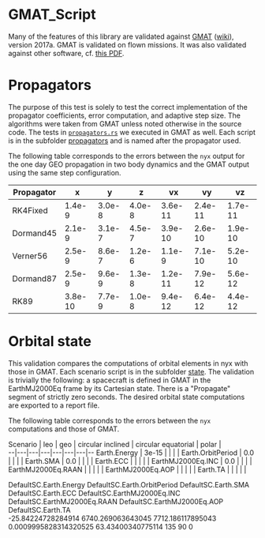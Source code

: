 # GMAT_Script
Many of the features of this library are validated against [GMAT](https://software.nasa.gov/software/GSC-17177-1) ([wiki](http://gmatcentral.org/display/GW/GMAT+Wiki+Home)), version 2017a.
GMAT is validated on flown missions. It was also validated against other software, cf. [this PDF](./GMAT_V&V_ProcessAndResults.pdf).

# Propagators
The purpose of this test is solely to test the correct implementation of the propagator coefficients, error computation, and adaptive step size. The algorithms were taken from GMAT unless noted otherwise in the source code.
The tests in [`propagators.rs`](../propagators.rs) we executed in GMAT as well. Each script is in the subfolder [propagators](./propagators/) and is named after the propagator used.

The following table corresponds to the errors between the `nyx` output for the one day GEO propagation in two body dynamics and the GMAT output using the same step configuration.

Propagator  | x | y | z | vx | vy |  vz
--|---|---|---|---|---|--
RK4Fixed  | 1.4e-9 | 3.0e-8 | 4.0e-8 | 3.6e-11 | 2.4e-11 | 1.7e-11
Dormand45  | 2.1e-9 | 3.1e-7 | 4.5e-7 | 3.9e-10 | 2.6e-10 | 1.9e-10
Verner56  | 2.5e-9 | 8.6e-7 | 1.2e-6 | 1.1e-9 | 7.1e-10 | 5.2e-10
Dormand87  | 2.5e-9 | 9.6e-9 | 1.3e-8 | 1.2e-11 | 7.9e-12 | 5.6e-12
RK89  | 3.8e-10 | 7.7e-9 | 1.0e-8 | 9.4e-12 | 6.4e-12 | 4.4e-12

# Orbital state
This validation compares the computations of orbital elements in nyx with those in GMAT. Each scenario script is in the subfolder [state](./state/).
The validation is trivially the following: a spacecraft is defined in GMAT in the EarthMJ2000Eq frame by its Cartesian state. There is a "Propagate" segment of strictly zero seconds. The desired orbital state computations are exported to a report file.

The following table corresponds to the errors between the `nyx` computations and those of GMAT.

Scenario  | leo  | geo  | circular inclined  | circular equatorial  | polar |  
--|---|---|---|---|---|---|--
Earth.Energy  | 3e-15 |   |   |   |
Earth.OrbitPeriod | 0.0 |   |   |   |
Earth.SMA  | 0.0  |   |   |   |
Earth.ECC  |   |   |   |   |
EarthMJ2000Eq.INC  | 0.0 |   |   |   |
EarthMJ2000Eq.RAAN  |   |   |   |   |
EarthMJ2000Eq.AOP  |   |   |   |   |
Earth.TA  |   |   |   |   |

DefaultSC.Earth.Energy    DefaultSC.Earth.OrbitPeriod   DefaultSC.Earth.SMA       DefaultSC.Earth.ECC       DefaultSC.EarthMJ2000Eq.INC   DefaultSC.EarthMJ2000Eq.RAAN   DefaultSC.EarthMJ2000Eq.AOP   DefaultSC.Earth.TA        
-25.84224728284914        6740.269063643045             7712.186117895043         0.0009995828314320525     63.43400340775114             135                            90                            0                         
